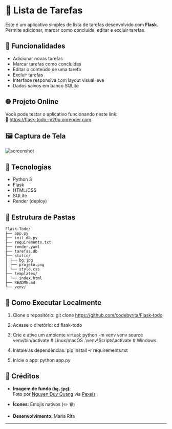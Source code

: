 # 📝 Lista de Tarefas

Este é um aplicativo simples de lista de tarefas desenvolvido com **Flask**.  
Permite adicionar, marcar como concluída, editar e excluir tarefas.

## 🚀 Funcionalidades

- Adicionar novas tarefas
- Marcar tarefas como concluídas
- Editar o conteúdo de uma tarefa
- Excluir tarefas
- Interface responsiva com layout visual leve
- Dados salvos em banco SQLite

## 🌐 Projeto Online

Você pode testar o aplicativo funcionando neste link:  
🔗 https://flask-todo-m20u.onrender.com

## 🖼️ Captura de Tela

![screenshot](static/projeto.png)

## 🧰 Tecnologias

- Python 3
- Flask
- HTML/CSS
- SQLite
- Render (deploy)

## 📁 Estrutura de Pastas

```
Flask-Todo/
├── app.py
├── init_db.py
├── requirements.txt
├── render.yaml
├── tarefas.db
├── static/
│ ├── bg.jpg
│ ├── projeto.png
│ └── style.css
├── templates/
│ └── index.html
├── README.md
└── venv/
```

## 🔧 Como Executar Localmente

1. Clone o repositório:
git clone https://github.com/codebyrita/Flask-todo


2. Acesse o diretório:
cd flask-todo


3. Crie e ative um ambiente virtual:
python -m venv venv
source venv/bin/activate # Linux/macOS
.\venv\Scripts\activate # Windows


4. Instale as dependências:
pip install -r requirements.txt


5. Inicie o app:
python app.py


## 📸 Créditos

- **Imagem de fundo (`bg.jpg`)**:  
Foto por [Nguyen Duy Quang](https://www.pexels.com/pt-br/foto/alvorecer-amanhecer-aurora-panorama-6348329/) via [Pexels](https://www.pexels.com)

- **Ícones**: Emojis nativos (✏️ 🗑️)

- **Desenvolvimento**: Maria Rita 

---


